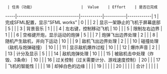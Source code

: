      | 任务（功能）                     |  Value    | Effort    | 是否已完成  
-----|-------------------------------|-----------|-----------|------------|
1    | 完成SFML配置，显示“SFML works”   | 0         |           |            |
2    | 显示一架静止的飞机于屏幕底部     | 5         |           |           |
3    | 背景音乐                         | 1         |           |            |
4    | 左右键，控制移动飞机             | 10        |           |            |
5    | 限制左右边界                     | 1         |           |            |
6    | 空格键开炮，显示运动的炮弹       | 5         |           |            |
7    | 炮弹飞出边界处理                 | 2          |           |           |
8    | 随机产生敌机，并向下运动         | 10        |           |           |
9    | 敌机飞出边界处理                 | 2         |           |            |
10   | 碰撞处理（敌机与炮弹碰撞）       | 10         |           |           |
11   | 显示敌机爆炸过程                 | 10         |           |            |
12   | 爆炸声音                         | 2         |           |            |
13   | 计分及显示                       | 5         |           |            |
14   | 敌机炮弹处理                     | 10         |           |            |
15   | 被敌机击中处理（炸毁、3条命）    | 10          |           |           |
16   | 过关控制（过关需要计分、游戏速度控制）| 20        |           |           |
17   | 飞机的智能性                              |            |           |           |
18   | 却掉白色的边缘                              |            |           |           |
19   |                               |            |           |           |
20   |                               |            |           |           |
合计   |                              |            |           |           |


